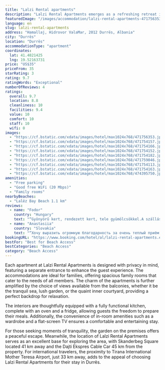 ```yaml
---
title: "Lalzi Rental apartments"
description: "Lalzi Rental Apartments emerges as a refreshing retreat in Durrës, boasting a recent renovation that promises modern comforts and conveniences."
featuredImage: "/images/accommodation/lalzi-rental-apartments-471756353.jpg"
language: en
slug: lalzi-rental-apartments
address: "Hamallaj, Hidrovor ValaMar, 2012 Durrës, Albania"
city: "Durrës"
location: "Durrës"
accommodationType: "apartment"
coordinates:
  lat: 41.4821425
  lng: 19.52163731
price: "US$35"
priceFrom: 35
starRating: 3
rating: 9.7
ratingWords: "Exceptional"
numberOfReviews: 4
ratings:
  overall: 9.7
  location: 8.8
  cleanliness: 10
  facilities: 9.4
  value: 10
  comfort: 10
  staff: 10
  wifi: 0
images:
  - "https://cf.bstatic.com/xdata/images/hotel/max1024x768/471756353.jpg?k=8095290e5610e65dfbc4e66d0c35e2ee76299504865163080981dc34d2aeca9d&o=&hp=1"
  - "https://cf.bstatic.com/xdata/images/hotel/max1024x768/471754157.jpg?k=61607d5e03f7d9d6253dce3728e9c8c73f224aa4209e6eb2802ba60298bf60e7&o=&hp=1"
  - "https://cf.bstatic.com/xdata/images/hotel/max1024x768/471754166.jpg?k=dfbe58f75138dc3b6e9d6d0cf0e647868e3afc901b7b00725b41e9b558942f28&o=&hp=1"
  - "https://cf.bstatic.com/xdata/images/hotel/max1024x768/471754152.jpg?k=e5c056a64524ae72e2cdd6ab1f66de290051af734fb4b140d1ede9d04261de1c&o=&hp=1"
  - "https://cf.bstatic.com/xdata/images/hotel/max1024x768/471754182.jpg?k=b505557f62a1aa5c78986d02fd62d388e8c2cbb71ce6a41e5b37ae3d2a1406d1&o=&hp=1"
  - "https://cf.bstatic.com/xdata/images/hotel/max1024x768/471759046.jpg?k=40d84c376f8026664ce27abb3056ea8716552e46875bc36db2bc7ae53a582546&o=&hp=1"
  - "https://cf.bstatic.com/xdata/images/hotel/max1024x768/471754113.jpg?k=38f38312f7b9b9fd8c2b958fd9e566e5aea4b5321b8c77df8fc017ea6b58759c&o=&hp=1"
  - "https://cf.bstatic.com/xdata/images/hotel/max1024x768/471754163.jpg?k=da289c45bb6709b4a1ab30b18a5b09efef6f879f2e2487bae70854511d91e0b8&o=&hp=1"
  - "https://cf.bstatic.com/xdata/images/hotel/max1024x768/474395750.jpg?k=6882510ef87ab1e76ef8f4092ffd18f5ec3357555ae6f3f0ee376e56df44010e&o=&hp=1"
amenities:
  - "Free parking"
  - "Good free WiFi (20 Mbps)"
  - "Family rooms"
nearbyBeaches:
  - "Lalëz Bay Beach 1.1 km"
reviews:
  - name: "Fodor"
    country: "Hungary"
    text: "“Gyönyörű kert, rendezett kert, tele gyümölcsökkel.A szállásadó nagyon szuper éttermet ajánlott.”"
  - name: "Anastasiia"
    country: "Slovakia"
    text: "“Хочу выразить огромную благодарность за очень теплый приём и отдых в Ваших апартаментах! Действительно, как дома, только рядом море! Очень добродушный хозяин! Постоянно переживали, все ли у нас в порядке! Хочеться вернуться снова и снова! Спасибо...”"
bookingURL: "https://www.booking.com/hotel/al/lalzi-rental-apartments.en-gb.html?aid=8035640"
bestFor: "Best for Beach Access"
bestCategories: "Beach Access"
category: "Beach Access"
---
```


Each apartment at Lalzi Rental Apartments is designed with privacy in mind, featuring a separate entrance to enhance the guest experience. The accommodations are ideal for families, offering spacious family rooms that cater to the needs of all members. The charm of the apartments is further amplified by the choice of views available from the balconies, whether it be the tranquil sea, lush garden, or the quaint inner courtyard, providing a perfect backdrop for relaxation.

The interiors are thoughtfully equipped with a fully functional kitchen, complete with an oven and a fridge, allowing guests the freedom to prepare their meals. Additionally, the convenience of in-room amenities such as a wardrobe and a flat-screen TV ensures a comfortable and entertaining stay.

For those seeking moments of tranquility, the garden on the premises offers a peaceful escape. Meanwhile, the location of Lalzi Rental Apartments serves as an excellent base for exploring the area, with Skanderbeg Square located 41 km away and the Dajti Ekspres Cable Car 45 km from the property. For international travelers, the proximity to Tirana International Mother Teresa Airport, just 33 km away, adds to the appeal of choosing Lalzi Rental Apartments for their stay in Durrës.